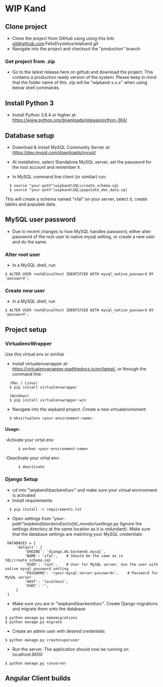 # WIP Kand

## Clone project
- Clone the project from GitHub using using this link: git@github.com:FelixDryselius/wipkand.git
- Navigate into the project and checkout the "production" branch

### Get project from .zip
- Go to the latest release here on github and download the project. This contains a production ready version of the system. Please keep in mind that the folder name of this .zip will be "wipkand-x.x.x" when using below shell commands.

## Install Python 3

- Install Python 3.6.4 or higher at: https://www.python.org/downloads/release/python-364/

## Database setup
- Download & Install MySQL Community Server at: https://dev.mysql.com/downloads/mysql/
- At installation, select Standalone MySQL server, set the password for the root account and remember it.

- In MySQL command line client (or similiar) run:
```
  $ source "your-path"\wipkand\SQL\create_schema.sql
  $ source "your-path"\wipkand\SQL\populate_dev_data.sql
```
This will create a schema named "vfal" on your server, select it, create tables and populate data.

## MySQL user password
- Due to recent changes to how MySQL handles password, either alter password of the root user to native mysql setting, or create a new user and do the same.

### Alter root user
- In a MySQL shell, run:
```
$ ALTER USER root@localhost IDENTIFIED WITH mysql_native_password BY 'password';
```

### Create new user
- In a MySQL shell, run
```
$ ALTER USER root@localhost IDENTIFIED WITH mysql_native_password BY 'password';
```
## Project setup

### VirtualenvWrapper
Use this virtual env or similiar
- Install virtualenvwrapper at: https://virtualenvwrapper.readthedocs.io/en/latest/, or through the command line:
```
  (Mac / Linux)
  $ pip install virtualenvwrapper
  
  (Windows)
  $ pip install virtualenvwrapper-win
```
- Navigate into the wipkand project. Create a new virtualenviroment:
```
  $ mkvirtualenv <your-environment-name>
```
  
  #### Usage:
  -Activate your virtal env:
```
      $ workon <your-environment-name>
```

  -Deactivate your virtal env:
```
      $ deactivate
```
  
### Django Setup
- cd into "<your-path>\wipkand\backend\src" and make sure your virtual environment is activated
- Install requirements:
```
  $ pip install -r requirements.txt
```
- Open settings from *"your-path"\wipkand\backend\src\vfal_monitor\settings.py* (Ignore the settings directory at the same location as it is redundant). Make sure that the database settings are matching your MySQL credentials:
```
 DATABASES = {
     'default': {
         'ENGINE': 'django.db.backends.mysql', 
         'NAME': 'vfal', 	# Should be the same as in SQL/create_schema.sql
         'USER': 'root',	# User for MySQL server. Use the user with native mysql password setting
         'PASSWORD': '<your-mysql-server-password>',	# Password for MySQL server
         'HOST': 'localhost',
         'PORT': '',
     }
 }
```
- Make sure you are in "<your-path>\wipkand\backend\src". Create Django migrations and migrate them onto the database
```
$ python manage.py makemigrations
$ python manage.py migrate
```
- Create an admin user with desired credentials
```
$ python manage.py createsuperuser
```
- Run the server. The application should now be running on localhost:8000
```
$ python manage.py runserver
```

## Angular Client builds

